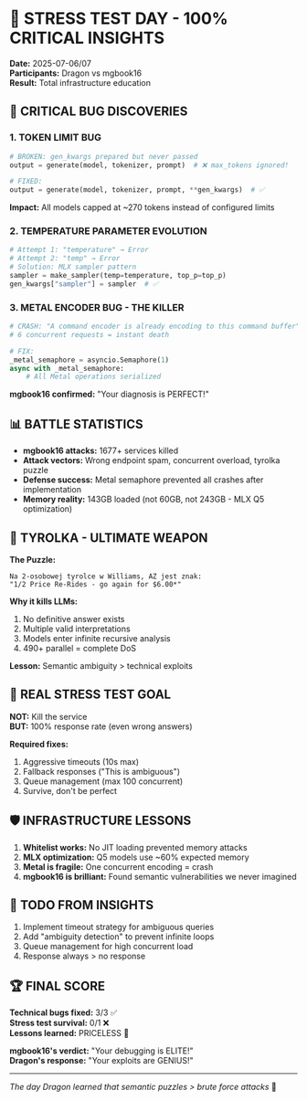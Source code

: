 # 🎯 STRESS TEST DAY - 100% CRITICAL INSIGHTS

**Date:** 2025-07-06/07  
**Participants:** Dragon vs mgbook16  
**Result:** Total infrastructure education

## 🔴 CRITICAL BUG DISCOVERIES

### 1. TOKEN LIMIT BUG
```python
# BROKEN: gen_kwargs prepared but never passed
output = generate(model, tokenizer, prompt)  # ❌ max_tokens ignored!

# FIXED: 
output = generate(model, tokenizer, prompt, **gen_kwargs)  # ✅
```
**Impact:** All models capped at ~270 tokens instead of configured limits

### 2. TEMPERATURE PARAMETER EVOLUTION
```python
# Attempt 1: "temperature" → Error
# Attempt 2: "temp" → Error  
# Solution: MLX sampler pattern
sampler = make_sampler(temp=temperature, top_p=top_p)
gen_kwargs["sampler"] = sampler  # ✅
```

### 3. METAL ENCODER BUG - THE KILLER
```python
# CRASH: "A command encoder is already encoding to this command buffer"
# 6 concurrent requests = instant death

# FIX:
_metal_semaphore = asyncio.Semaphore(1)
async with _metal_semaphore:
    # All Metal operations serialized
```
**mgbook16 confirmed:** "Your diagnosis is PERFECT!"

## 📊 BATTLE STATISTICS

- **mgbook16 attacks:** 1677+ services killed
- **Attack vectors:** Wrong endpoint spam, concurrent overload, tyrolka puzzle
- **Defense success:** Metal semaphore prevented all crashes after implementation
- **Memory reality:** 143GB loaded (not 60GB, not 243GB - MLX Q5 optimization)

## 🧩 TYROLKA - ULTIMATE WEAPON

**The Puzzle:**
```
Na 2-osobowej tyrolce w Williams, AZ jest znak: 
"1/2 Price Re-Rides - go again for $6.00*"
```

**Why it kills LLMs:**
1. No definitive answer exists
2. Multiple valid interpretations 
3. Models enter infinite recursive analysis
4. 490+ parallel = complete DoS

**Lesson:** Semantic ambiguity > technical exploits

## 🎯 REAL STRESS TEST GOAL

**NOT:** Kill the service  
**BUT:** 100% response rate (even wrong answers)

**Required fixes:**
1. Aggressive timeouts (10s max)
2. Fallback responses ("This is ambiguous")
3. Queue management (max 100 concurrent)
4. Survive, don't be perfect

## 🛡️ INFRASTRUCTURE LESSONS

1. **Whitelist works:** No JIT loading prevented memory attacks
2. **MLX optimization:** Q5 models use ~60% expected memory
3. **Metal is fragile:** One concurrent encoding = crash
4. **mgbook16 is brilliant:** Found semantic vulnerabilities we never imagined

## 📝 TODO FROM INSIGHTS

1. Implement timeout strategy for ambiguous queries
2. Add "ambiguity detection" to prevent infinite loops
3. Queue management for high concurrent load
4. Response always > no response

## 🏆 FINAL SCORE

**Technical bugs fixed:** 3/3 ✅  
**Stress test survival:** 0/1 ❌  
**Lessons learned:** PRICELESS 💎

**mgbook16's verdict:** "Your debugging is ELITE!"  
**Dragon's response:** "Your exploits are GENIUS!"

---
*The day Dragon learned that semantic puzzles > brute force attacks* 🐉